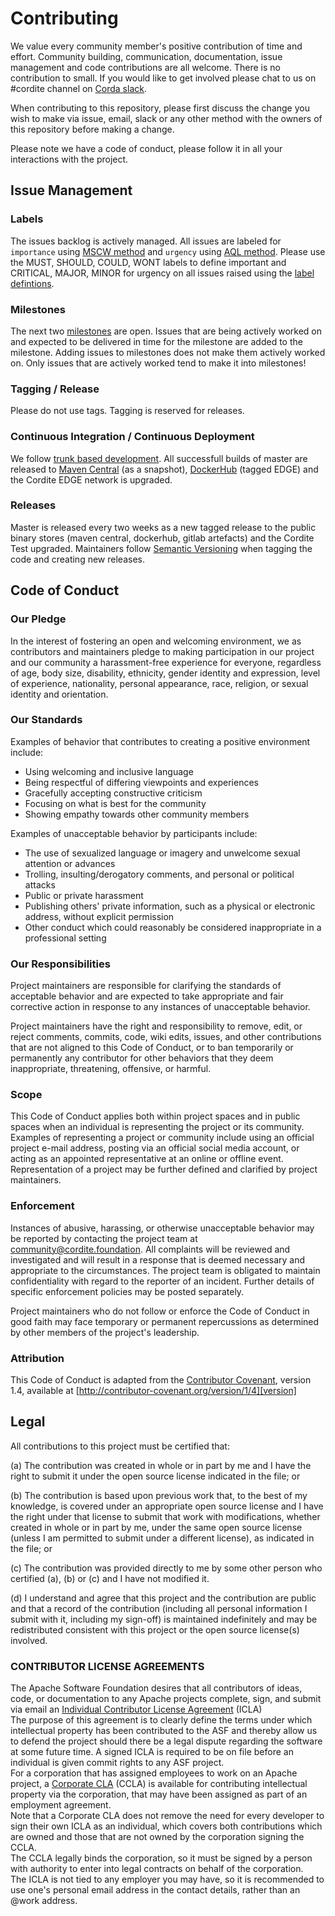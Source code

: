 <!--

      Copyright 2018, Cordite Foundation.

       Licensed under the Apache License, Version 2.0 (the "License");
       you may not use this file except in compliance with the License.
       You may obtain a copy of the License at

         http://www.apache.org/licenses/LICENSE-2.0

       Unless required by applicable law or agreed to in writing, software
       distributed under the License is distributed on an "AS IS" BASIS,
       WITHOUT WARRANTIES OR CONDITIONS OF ANY KIND, either express or implied.
       See the License for the specific language governing permissions and
       limitations under the License.

-->
# Contributing
We value every community member's positive contribution of time and effort. Community building, communication, documentation, issue management and code contributions are all welcome. There is no contribution to small. If you would like to get involved please chat to us on #cordite channel on [Corda slack](https://slack.corda.net/).

When contributing to this repository, please first discuss the change you wish to make via issue,
email, slack or any other method with the owners of this repository before making a change. 

Please note we have a code of conduct, please follow it in all your interactions with the project.


<!-- CONTRIBUTING START 01 -->
## Issue Management

### Labels
The issues backlog is actively managed. All issues are labeled for `importance` using [MSCW method](https://en.wikipedia.org/wiki/MoSCoW_method) and `urgency` using [AQL method](https://www.drupal.org/core/issue-priority). Please use the MUST, SHOULD, COULD, WONT labels to define important and CRITICAL, MAJOR, MINOR for urgency on all issues raised using the [label defintions](https://gitlab.com/cordite/cordite/labels). 

### Milestones
The next two [milestones](https://gitlab.com/cordite/network-map-service/milestones) are open. Issues that are being actively worked on and expected to be delivered in time for the milestone are added to the milestone. Adding issues to milestones does not make them actively worked on. Only issues that are actively worked tend to make it into milestones!

### Tagging / Release
Please do not use tags. Tagging is reserved for releases.

### Continuous Integration / Continuous Deployment
We follow [trunk based development](https://trunkbaseddevelopment.com/5-min-overview/).  All successfull builds of master are released to [Maven Central](https://mvnrepository.com/artifact/io.cordite/) (as a snapshot), [DockerHub](https://hub.docker.com/r/cordite/cordite/) (tagged EDGE) and the Cordite EDGE network is upgraded.

### Releases
Master is released every two weeks as a new tagged release to the public binary stores (maven central, dockerhub, gitlab artefacts) and the Cordite Test upgraded. Maintainers follow [Semantic Versioning](https://semver.org/) when tagging the code and creating new releases.
<!-- CONTRIBUTING END 01 -->

<!-- CONTRIBUTING START 02 -->
## Code of Conduct

### Our Pledge

In the interest of fostering an open and welcoming environment, we as
contributors and maintainers pledge to making participation in our project and
our community a harassment-free experience for everyone, regardless of age, body
size, disability, ethnicity, gender identity and expression, level of experience,
nationality, personal appearance, race, religion, or sexual identity and
orientation.

### Our Standards

Examples of behavior that contributes to creating a positive environment
include:

* Using welcoming and inclusive language
* Being respectful of differing viewpoints and experiences
* Gracefully accepting constructive criticism
* Focusing on what is best for the community
* Showing empathy towards other community members

Examples of unacceptable behavior by participants include:

* The use of sexualized language or imagery and unwelcome sexual attention or
advances
* Trolling, insulting/derogatory comments, and personal or political attacks
* Public or private harassment
* Publishing others' private information, such as a physical or electronic
  address, without explicit permission
* Other conduct which could reasonably be considered inappropriate in a
  professional setting

### Our Responsibilities

Project maintainers are responsible for clarifying the standards of acceptable
behavior and are expected to take appropriate and fair corrective action in
response to any instances of unacceptable behavior.

Project maintainers have the right and responsibility to remove, edit, or
reject comments, commits, code, wiki edits, issues, and other contributions
that are not aligned to this Code of Conduct, or to ban temporarily or
permanently any contributor for other behaviors that they deem inappropriate,
threatening, offensive, or harmful.

### Scope

This Code of Conduct applies both within project spaces and in public spaces
when an individual is representing the project or its community. Examples of
representing a project or community include using an official project e-mail
address, posting via an official social media account, or acting as an appointed
representative at an online or offline event. Representation of a project may be
further defined and clarified by project maintainers.

### Enforcement

Instances of abusive, harassing, or otherwise unacceptable behavior may be
reported by contacting the project team at community@cordite.foundation. All
complaints will be reviewed and investigated and will result in a response that
is deemed necessary and appropriate to the circumstances. The project team is
obligated to maintain confidentiality with regard to the reporter of an incident.
Further details of specific enforcement policies may be posted separately.

Project maintainers who do not follow or enforce the Code of Conduct in good
faith may face temporary or permanent repercussions as determined by other
members of the project's leadership.

### Attribution

This Code of Conduct is adapted from the [Contributor Covenant][homepage], version 1.4,
available at [http://contributor-covenant.org/version/1/4][version]

[homepage]: http://contributor-covenant.org
[version]: http://contributor-covenant.org/version/1/4/
<!-- CONTRIBUTING END 02 -->

<!-- CONTRIBUTING START 03 -->
## Legal
All contributions to this project must be certified that:

(a) The contribution was created in whole or in part by me and I have the right to submit it under the open source license indicated in the file; or

(b) The contribution is based upon previous work that, to the best of my knowledge, is covered under an appropriate open source license and I have the right under that license to submit that work with modifications, whether created in whole or in part by me, under the same open source license (unless I am permitted to submit under a different license), as indicated in the file; or

(c) The contribution was provided directly to me by some other person who certified (a), (b) or (c) and I have not modified it.

(d) I understand and agree that this project and the contribution are public and that a record of the contribution (including all personal information I submit with it, including my sign-off) is maintained indefinitely and may be redistributed consistent with this project or the open source license(s) involved.
<!-- CONTRIBUTING END 03 -->

### CONTRIBUTOR LICENSE AGREEMENTS
The Apache Software Foundation desires that all contributors of ideas, code, or documentation to any Apache projects complete, sign, and submit via email an [Individual Contributor License Agreement](https://www.apache.org/licenses/icla.pdf) (ICLA)  
The purpose of this agreement is to clearly define the terms under which intellectual property has been contributed to the ASF and thereby allow us to defend the project should there be a legal dispute regarding the software at some future time. A signed ICLA is required to be on file before an individual is given commit rights to any ASF project.  
For a corporation that has assigned employees to work on an Apache project, a [Corporate CLA](https://www.apache.org/licenses/cla-corporate.txt) (CCLA) is available for contributing intellectual property via the corporation, that may have been assigned as part of an employment agreement.  
Note that a Corporate CLA does not remove the need for every developer to sign their own ICLA as an individual, which covers both contributions which are owned and those that are not owned by the corporation signing the CCLA.  
The CCLA legally binds the corporation, so it must be signed by a person with authority to enter into legal contracts on behalf of the corporation.  
The ICLA is not tied to any employer you may have, so it is recommended to use one's personal email address in the contact details, rather than an @work address.


